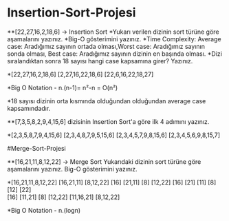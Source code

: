 # Insertion-Sort-Projesi
**[22,27,16,2,18,6] -> Insertion Sort
*Yukarı verilen dizinin sort türüne göre aşamalarını yazınız.
*Big-O gösterimini yazınız.
*Time Complexity: Average case: Aradığımız sayının ortada olması,Worst case: Aradığımız sayının sonda olması, Best case: Aradığımız sayının dizinin en başında olması.
*Dizi sıralandıktan sonra 18 sayısı hangi case kapsamına girer? Yazınız.

*[22,27,16,2,18,6]
[2,27,16,22,18,6]
[22,6,16,22,18,27]

*Big O Notation - n.(n-1)= n²-n = O(n²)

*18 sayısı dizinin orta kısmında olduğundan olduğundan average case kapsamındadır.

**[7,3,5,8,2,9,4,15,6] dizisinin Insertion Sort'a göre ilk 4 adımını yazınız.

*[2,3,5,8,7,9,4,15,6]
[2,3,4,8,7,9,5,15,6]
[2,3,4,5,7,9,8,15,6]
[2,3,4,5,6,9,8,15,7]


#Merge-Sort-Projesi

**[16,21,11,8,12,22] -> Merge Sort
Yukarıdaki dizinin sort türüne göre aşamalarını yazınız.
Big-O gösterimini yazınız.

*[16,21,11,8,12,22]
[16,21,11]          [8,12,22]
[16]  [21,11]       [8]   [12,22]
[16]  [21]  [11]    [8]  [12]  [22]   
[16]   [11,21]      [8]   [12,22]
[11,16,21]          [8,12,22]

*Big O Notation - n.(logn)
